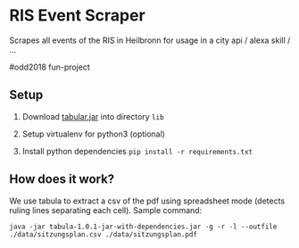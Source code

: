 # RIS Event Scraper

Scrapes all events of the RIS in Heilbronn for usage in a city api / alexa skill / ...

\#odd2018 fun-project   

## Setup
 
 1. Download [tabular.jar](https://github.com/tabulapdf/tabula-java/releases) into directory `lib`
 
 2. Setup virtualenv for python3  (optional)
 
 3. Install python dependencies `pip install -r requirements.txt`
 
## How does it work? 
 
 We use tabula to extract a csv of the pdf using spreadsheet mode (detects ruling lines separating each cell). Sample command:
 
 `java -jar tabula-1.0.1-jar-with-dependencies.jar -g -r -l --outfile ./data/sitzungsplan.csv ./data/sitzungsplan.pdf`
 
 